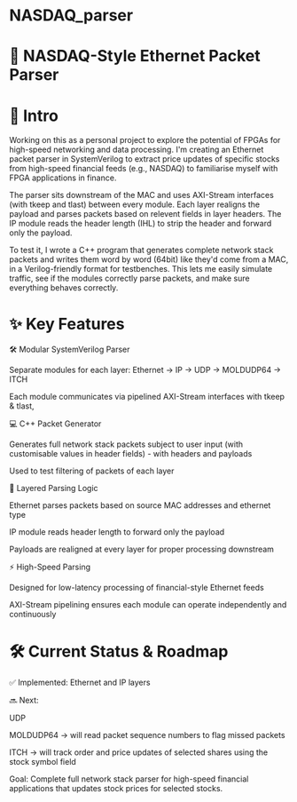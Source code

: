 # NASDAQ_parser
# 📡 NASDAQ-Style Ethernet Packet Parser
# 📖 Intro

Working on this as a personal project to explore the potential of FPGAs for high-speed networking and data processing. I'm creating an Ethernet packet parser in SystemVerilog to extract price updates of specific stocks from high-speed financial feeds (e.g., NASDAQ) to familiarise myself with FPGA applications in finance.

The parser sits downstream of the MAC and uses AXI-Stream interfaces (with tkeep and tlast) between every module. Each layer realigns the payload and parses packets based on relevent fields in layer headers. The IP module reads the header length (IHL) to strip the header and forward only the payload.

To test it, I wrote a C++ program that generates complete network stack packets and writes them word by word (64bit) like they'd come from a MAC, in a Verilog-friendly format for testbenches. This lets me easily simulate traffic, see if the modules correctly parse packets, and make sure everything behaves correctly.

# ✨ Key Features

🛠️ Modular SystemVerilog Parser

Separate modules for each layer: Ethernet → IP → UDP → MOLDUDP64 → ITCH

Each module communicates via pipelined AXI-Stream interfaces with tkeep & tlast,


💻 C++ Packet Generator

Generates full network stack packets subject to user input (with customisable values in header fields) - with headers and payloads

Used to test filtering of packets of each layer

🎯 Layered Parsing Logic

Ethernet parses packets based on source MAC addresses and ethernet type

IP module reads header length to forward only the payload

Payloads are realigned at every layer for proper processing downstream

⚡ High-Speed Parsing

Designed for low-latency processing of financial-style Ethernet feeds

AXI-Stream pipelining ensures each module can operate independently and continuously

# 🛠️ Current Status & Roadmap

✅ Implemented: Ethernet and IP layers

🔜 Next:

UDP

MOLDUDP64 → will read packet sequence numbers to flag missed packets

ITCH → will track order and price updates of selected shares using the stock symbol field

Goal: Complete full network stack parser for high-speed financial applications that updates stock prices for selected stocks.

